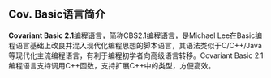 Cov. Basic语言简介
------------------
**Covariant Basic 2.1**编程语言，简称CBS2.1编程语言，是Michael Lee在Basic编程语言基础上改良并混入现代化编程思想的脚本语言，其语法类似于C/C++/Java等现代化主流编程语言，有利于编程初学者向高级语言转移。Covariant Basic 2.1编程语言支持调用C++函数，支持扩展C++中的类型，方便高效。
